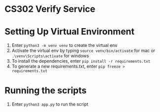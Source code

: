 # CS302 Verify Service

# Setting Up Virtual Environment
1. Enter `python3 -m venv venv` to create the virtual env
2. Activate the virtual env by typing `source venv/bin/activate` for mac or `.\venv\Scripts\activate` for windows
3. To install the dependencies, enter `pip install -r requirements.txt`
4. To generate a new requirements.txt, enter `pip freeze > requirements.txt`

# Running the scripts
1. Enter `python3 app.py` to run the script